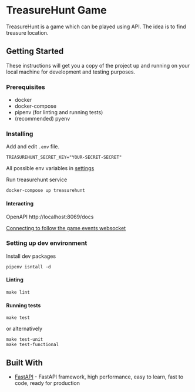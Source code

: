 # TreasureHunt Game

TreasureHunt is a game which can be played using API. The idea is to find treasure location.

## Getting Started

These instructions will get you a copy of the project up and running on your local machine for development and testing purposes.  

### Prerequisites

* docker
* docker-compose
* pipenv (for linting and running tests)
* (recommended) pyenv

### Installing

Add and edit `.env` file.

```shell-script
TREASUREHUNT_SECRET_KEY="YOUR-SECRET-SECRET"
```

All possible env variables in [settings](treasurehunt/settings.py)

Run treasurehunt service

```shell-script
docker-compose up treasurehunt
```

#### Interacting

OpenAPI http://localhost:8069/docs

[Connecting to follow the game events websocket](examples/ws_client.py)

### Setting up dev environment 

Install dev packages

```shell-script
pipenv isntall -d
```

#### Linting

```shell-script
make lint
```

#### Running tests

```shell-script
make test
```

or alternatively

```shell-script
make test-unit 
make test-functional
```

## Built With

* [FastAPI](https://fastapi.tiangolo.com/) - FastAPI framework, high performance, easy to learn, fast to code, ready for production 
